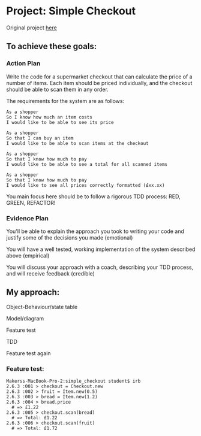 # Project: Simple Checkout

Original project [here](https://diode.makersacademy.com/students/samjones1001/projects/317)
## To achieve these goals:

### Action Plan

Write the code for a supermarket checkout that can calculate the price of a number of items. Each item should be priced individually, and the checkout should be able to scan them in any order.

The requirements for the system are as follows:
```
As a shopper
So I know how much an item costs
I would like to be able to see its price

As a shopper
So that I can buy an item
I would like to be able to scan items at the checkout

As a shopper
So that I know how much to pay
I would like to be able to see a total for all scanned items

As a shopper
So that I know how much to pay
I would like to see all prices correctly formatted (£xx.xx)
```
You main focus here should be to follow a rigorous TDD process: RED, GREEN, REFACTOR!

### Evidence Plan

You'll be able to explain the approach you took to writing your code and justify some of the decisions you made (emotional)

You will have a well tested, working implementation of the system described above (empirical)

You will discuss your approach with a coach, describing your TDD process, and will receive feedback (credible)

## My approach:

Object-Behaviour/state table

Model/diagram

Feature test

TDD

Feature test again

### Feature test:
```
Makerss-MacBook-Pro-2:simple_checkout student$ irb
2.6.3 :001 > checkout = Checkout.new
2.6.3 :002 > fruit = Item.new(0.5)
2.6.3 :003 > bread = Item.new(1.2)
2.6.3 :004 > bread.price
  # => £1.22
2.6.3 :005 > checkout.scan(bread)
  # => Total: £1.22
2.6.3 :006 > checkout.scan(fruit)
  # => Total: £1.72
```
